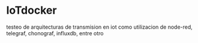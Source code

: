 # IoTdocker
testeo de arquitecturas de transmision en iot como utilizacion de node-red, telegraf, chonograf, influxdb, entre otro 
